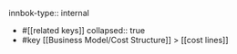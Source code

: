 innbok-type:: internal
- #[[related keys]]
collapsed:: true
- #key [[Business Model/Cost Structure]] > [[cost lines]]




